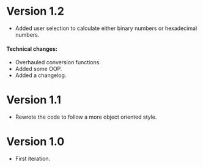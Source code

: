 # Version 1.2
- Added user selection to calculate either binary numbers or
hexadecimal numbers.
#### Technical changes:
- Overhauled conversion functions.
- Added some OOP.
- Added a changelog.

# Version 1.1
- Rewrote the code to follow a more object oriented style.

# Version 1.0
- First iteration.